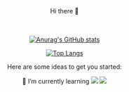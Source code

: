 
<div align="center">Hi there 👋</div> <br><br>
            
<div align="center">
  
[![Anurag's GitHub stats](https://github-readme-stats.vercel.app/api?username=kimhaechang1)](https://github.com/anuraghazra/github-readme-stats)


[![Top Langs](https://github-readme-stats.vercel.app/api/top-langs/?username=kimhaechang1)](https://github.com/anuraghazra/github-readme-stats)

Here are some ideas to get you started:

🌱 I’m currently learning <img src="https://img.shields.io/badge/React-61DAFB?style=flat-square&logo=React&logoColor=white"/></a> <img    src="https://img.shields.io/badge/Python-3766AB?style=flat-square&logo=Python&logoColor=white"/></a>

</div>
